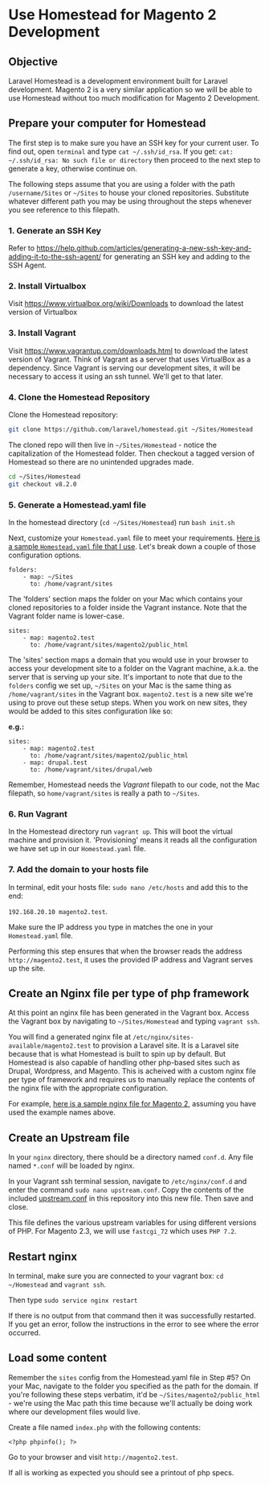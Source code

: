 # Use Homestead for Magento 2 Development
## Objective
Laravel Homestead is a development environment built for Laravel development. Magento 2 is a very similar application so we will be able to use Homestead without too much modification for Magento 2 Development. 

## Prepare your computer for Homestead
The first step is to make sure you have an SSH key for your current user. To find out, open `terminal` and type `cat ~/.ssh/id_rsa`. If you get: `cat: ~/.ssh/id_rsa: No such file or directory` then proceed to the next step to generate a key, otherwise continue on.

The following steps assume that you are using a folder with the path `/username/Sites` or `~/Sites` to house your cloned repositories. Substitute whatever different path you may be using throughout the steps whenever you see reference to this filepath.

### 1. Generate an SSH Key
Refer to https://help.github.com/articles/generating-a-new-ssh-key-and-adding-it-to-the-ssh-agent/ for generating an SSH key and adding to the SSH Agent.

### 2. Install Virtualbox
Visit https://www.virtualbox.org/wiki/Downloads to download the latest version of Virtualbox

### 3. Install Vagrant
Visit https://www.vagrantup.com/downloads.html to download the latest version of Vagrant. Think of Vagrant as a server that uses VirtualBox as a dependency. Since Vagrant is serving our development sites, it will be necessary to access it using an ssh tunnel. We'll get to that later.

### 4. Clone the Homestead Repository
Clone the Homestead repository:

```sh
git clone https://github.com/laravel/homestead.git ~/Sites/Homestead
```

The cloned repo will then live in `~/Sites/Homestead` - notice the capitalization of the Homestead folder. Then checkout a tagged version of Homestead so there are no unintended upgrades made.

```sh
cd ~/Sites/Homestead
git checkout v8.2.0
```

### 5. Generate a Homestead.yaml file
In the homestead directory (`cd ~/Sites/Homestead`) run `bash init.sh`

Next, customize your `Homestead.yaml` file to meet your requirements. [Here is a sample `Homestead.yaml` file that I use](Homestead.yaml). Let's break down a couple of those configuration options.

```
folders:
    - map: ~/Sites
      to: /home/vagrant/sites
```

The 'folders' section maps the folder on your Mac which contains your cloned repositories to a folder inside the Vagrant instance. Note that the Vagrant folder name is lower-case.

```
sites:
    - map: magento2.test
      to: /home/vagrant/sites/magento2/public_html
```

The 'sites' section maps a domain that you would use in your browser to access your development site to a folder on the Vagrant machine, a.k.a. the server that is serving up your site. It's important to note that due to the `folders` config we set up, `~/Sites` on your Mac is the same thing as `/home/vagrant/sites` in the Vagrant box. `magento2.test` is a new site we're using to prove out these setup steps. When you work on new sites, they would be added to this sites configuration like so:

**e.g.:**
```
sites:
    - map: magento2.test
      to: /home/vagrant/sites/magento2/public_html
    - map: drupal.test
      to: /home/vagrant/sites/drupal/web
```

Remember, Homestead needs the _Vagrant_ filepath to our code, not the Mac filepath, so `home/vagrant/sites` is really a path to `~/Sites`.

### 6. Run Vagrant
In the Homestead directory run `vagrant up`. This will boot the virtual machine and provision it. 'Provisioning' means it reads all the configuration we have set up in our `Homestead.yaml` file.

### 7. Add the domain to your hosts file
In terminal, edit your hosts file: `sudo nano /etc/hosts` and add this to the end:

`192.168.20.10 magento2.test`.

Make sure the IP address you type in matches the one in your `Homestead.yaml` file. 

Performing this step ensures that when the browser reads the address `http://magento2.test`, it uses the provided IP address and Vagrant serves up the site.

## Create an Nginx file per type of php framework
At this point an nginx file has been generated in the Vagrant box. Access the Vagrant box by navigating to `~/Sites/Homestead` and typing `vagrant ssh`.

You will find a generated nginx file at `/etc/nginx/sites-available/magento2.test` to provision a Laravel site. It is a Laravel site because that is what Homestead is built to spin up by default. But Homestead is also capable of handling other php-based sites such as Drupal, Wordpress, and Magento. This is acheived with a custom nginx file per type of framework and requires us to manually replace the contents of the nginx file with the appropriate configuration.

For example, [here is a sample nginx file for Magento 2](magento2.test), assuming you have used the example names above.

## Create an Upstream file
In your `nginx` directory, there should be a directory named `conf.d`. Any file named `*.conf` will be loaded by nginx.

In your Vagrant ssh terminal session, navigate to `/etc/nginx/conf.d` and enter the command `sudo nano upstream.conf`. Copy the contents of the included [upstream.conf](upstream.conf) in this repository into this new file. Then save and close. 

This file defines the various upstream variables for using different versions of PHP. For Magento 2.3, we will use `fastcgi_72` which uses `PHP 7.2`. 

## Restart nginx
In terminal, make sure you are connected to your vagrant box: `cd ~/Homestead` and `vagrant ssh`.

Then type `sudo service nginx restart`

If there is no output from that command then it was successfully restarted. If you get an error, follow the instructions in the error to see where the error occurred. 

## Load some content
Remember the `sites` config from the Homestead.yaml file in Step #5? On your Mac, navigate to the folder you specified as the path for the domain. If you're following these steps verbatim, it'd be `~/Sites/magento2/public_html` - we're using the Mac path this time because we'll actually be doing work where our development files would live.

Create a file named `index.php` with the following contents:

```
<?php phpinfo(); ?>
```

Go to your browser and visit `http://magento2.test`.

If all is working as expected you should see a printout of php specs.

